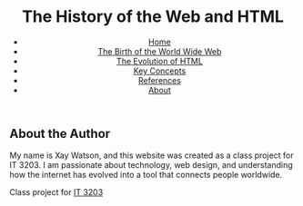 <!DOCTYPE html>
<html lang="en">
<head>
    <meta charset="UTF-8">
    <title>About the Author</title>
    <link rel="stylesheet" href="style.css">
</head>
<body>
<header>
    <h1>The History of the Web and HTML</h1>
    <nav>
        <ul class="menu">
            <li><a href="index.md">Home</a></li>
            <li><a href="topic1.md">The Birth of the World Wide Web</a></li>
            <li><a href="topic2.md">The Evolution of HTML</a></li>
            <li><a href="concepts.md">Key Concepts</a></li>
            <li><a href="references.md">References</a></li>
            <li><a href="about.md" class="active">About</a></li>
        </ul>
    </nav>
</header>

<main>
    <h2>About the Author</h2>
    <p>
        My name is Xay Watson, and this website was created as a class project for IT 3203. 
        I am passionate about technology, web design, and understanding how the internet has evolved 
        into a tool that connects people worldwide.
    </p>
</main>

<footer>
    <p>Class project for <a href="https://ksuweb.github.io/IT3203/">IT 3203</a></p>
</footer>
</body>
</html>

